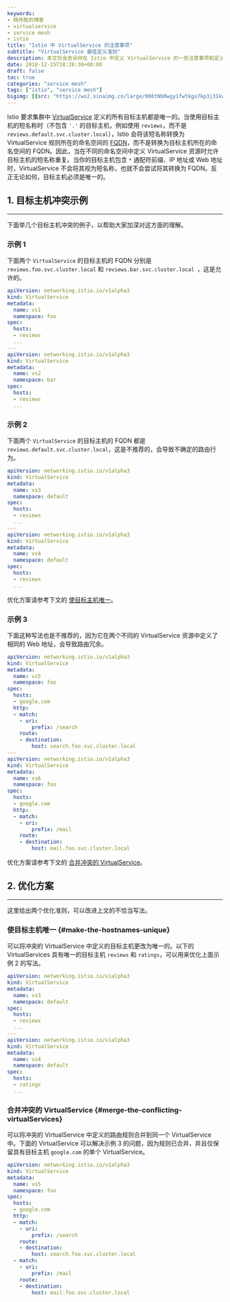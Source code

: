 ```yaml
---
keywords:
- 杨传胜的博客
- virtualservice
- service mesh
- istio
title: "Istio 中 VirtualService 的注意事项"
subtitle: "VirtualService 最佳定义准则"
description: 本文将会告诉你在 Istio 中定义 VirtualService 的一些注意事项和定义准则。
date: 2018-12-15T18:28:30+08:00
draft: false
toc: true
categories: "service mesh"
tags: ["istio", "service mesh"]
bigimg: [{src: "https://ws2.sinaimg.cn/large/006tNbRwgy1fwtkgo7kp3j31kw0d0750.jpg"}]
---
```


<!--more-->

Istio 要求集群中 [VirtualService](https://istio.io/zh/docs/reference/config/istio.networking.v1alpha3/#virtualservice) 定义的所有目标主机都是唯一的。当使用目标主机的短名称时（不包含 `'.'` 的目标主机，例如使用 `reviews`，而不是 `reviews.default.svc.cluster.local`），Istio 会将该短名称转换为 VirtualService 规则所在的命名空间的 [FQDN](https://www.wikiwand.com/zh/%E5%AE%8C%E6%95%B4%E7%B6%B2%E5%9F%9F%E5%90%8D%E7%A8%B1)，而不是转换为目标主机所在的命名空间的 FQDN。因此，当在不同的命名空间中定义 VirtualService 资源时允许目标主机的短名称重复。当你的目标主机包含 `*` 通配符前缀、IP 地址或 Web 地址时，VirtualService 不会将其视为短名称，也就不会尝试将其转换为 FQDN。反正无论如何，目标主机必须是唯一的。

## <span id="inline-toc">1.</span> 目标主机冲突示例

----

下面举几个目标主机冲突的例子，以帮助大家加深对这方面的理解。

### 示例 1

下面两个 `VirtualService` 的目标主机的 FQDN 分别是 `reviews.foo.svc.cluster.local` 和 `reviews.bar.svc.cluster.local `，这是允许的。

```yaml
apiVersion: networking.istio.io/v1alpha3
kind: VirtualService
metadata:
  name: vs1
  namespace: foo
spec:
  hosts:
  - reviews
  ...
---
apiVersion: networking.istio.io/v1alpha3
kind: VirtualService
metadata:
  name: vs2
  namespace: bar
spec:
  hosts:
  - reviews
  ...
```

### 示例 2

下面两个 `VirtualService` 的目标主机的 FQDN 都是 `reviews.default.svc.cluster.local`，这是不推荐的，会导致不确定的路由行为。

```yaml
apiVersion: networking.istio.io/v1alpha3
kind: VirtualService
metadata:
  name: vs3
  namespace: default
spec:
  hosts:
  - reviews
  ...
---
apiVersion: networking.istio.io/v1alpha3
kind: VirtualService
metadata:
  name: vs4
  namespace: default
spec:
  hosts:
  - reviews
  ...
```

优化方案请参考下文的 [使目标主机唯一](https://www.yangcs.net/posts/conflictingvirtualservicehost/#make-the-hostnames-unique)。

### 示例 3

下面这种写法也是不推荐的，因为它在两个不同的 VirtualService 资源中定义了相同的 Web 地址，会导致路由冗余。

```yaml
apiVersion: networking.istio.io/v1alpha3
kind: VirtualService
metadata:
  name: vs5
  namespace: foo
spec:
  hosts:
  - google.com
  http:
  - match:
    - uri:
        prefix: /search
    route:
    - destination:
        host: search.foo.svc.cluster.local
---
apiVersion: networking.istio.io/v1alpha3
kind: VirtualService
metadata:
  name: vs6
  namespace: foo
spec:
  hosts:
  - google.com
  http:
  - match:
    - uri:
        prefix: /mail
    route:
    - destination:
        host: mail.foo.svc.cluster.local
```

优化方案请参考下文的 [合并冲突的 VirtualService](https://www.yangcs.net/posts/conflictingvirtualservicehost/#merge-the-conflicting-virtualServices)。

## <span id="inline-toc">2.</span> 优化方案

----

这里给出两个优化准则，可以改进上文的不恰当写法。

### 使目标主机唯一 {#make-the-hostnames-unique}

可以将冲突的 VirtualService 中定义的目标主机更改为唯一的。以下的 VirtualServices 具有唯一的目标主机 `reviews` 和 `ratings`，可以用来优化上面示例 2 的写法。

```yaml
apiVersion: networking.istio.io/v1alpha3
kind: VirtualService
metadata:
  name: vs3
  namespace: default
spec:
  hosts:
  - reviews
  ...
---
apiVersion: networking.istio.io/v1alpha3
kind: VirtualService
metadata:
  name: vs4
  namespace: default
spec:
  hosts:
  - ratings
  ...
```

### 合并冲突的 VirtualService {#merge-the-conflicting-virtualServices}

可以将冲突的 VirtualService 中定义的路由规则合并到同一个 VirtualService 中。下面的 VirtualService 可以解决示例 3 的问题，因为规则已合并，并且仅保留具有目标主机 `google.com` 的单个 VirtualService。

```yaml
apiVersion: networking.istio.io/v1alpha3
kind: VirtualService
metadata:
  name: vs5
  namespace: foo
spec:
  hosts:
  - google.com
  http:
  - match:
    - uri:
        prefix: /search
    route:
    - destination:
        host: search.foo.svc.cluster.local
  - match:
    - uri:
        prefix: /mail
    route:
    - destination:
        host: mail.foo.svc.cluster.local
```
